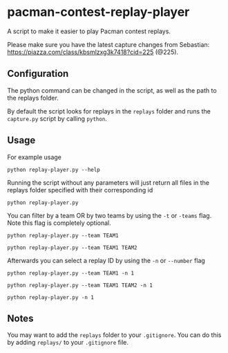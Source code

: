 # pacman-contest-replay-player

A script to make it easier to play Pacman contest replays.

Please make sure you have the latest capture changes from Sebastian: https://piazza.com/class/kbsmlzxg3k7418?cid=225 (@225).

## Configuration

The python command can be changed in the script, as well as the path to the replays folder.

By default the script looks for replays in the ``replays`` folder and runs the ``capture.py`` script by calling ``python``.

## Usage

For example usage
```
python replay-player.py --help
```

Running the script without any parameters will just return all files in the replays folder specified with their corresponding id
```
python replay-player.py
```

You can filter by a team OR by two teams by using the `-t` or `-teams` flag. Note this flag is completely optional.
```
python replay-player.py --team TEAM1

python replay-player.py --team TEAM1 TEAM2
```

Afterwards you can select a replay ID by using the `-n` or `--number` flag
```
python replay-player.py --team TEAM1 -n 1

python replay-player.py --team TEAM1 TEAM2 -n 1

python replay-player.py -n 1
```

## Notes

You may want to add the ``replays`` folder to your `.gitignore`. You can do this by adding ``replays/`` to your `.gitignore` file.

